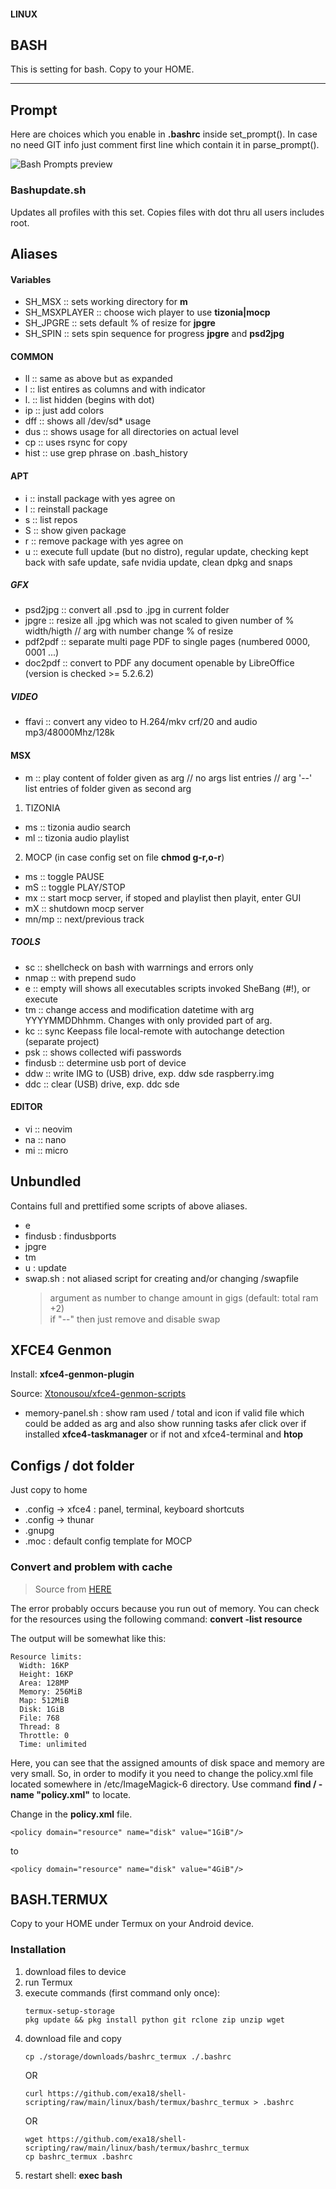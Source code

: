 #### LINUX
## BASH

This is setting for bash. Copy to your HOME.

---

## Prompt

Here are choices which you enable in **.bashrc** inside set_prompt().
In case no need GIT info just comment first line which contain it in parse_prompt().

![Bash Prompts preview](bash_prompts.png "Bash Prompts preview")

### Bashupdate.sh

Updates all profiles with this set. Copies files with dot thru all users includes root.

## Aliases
#### Variables

- SH_MSX :: sets working directory for **m**
- SH_MSXPLAYER :: choose wich player to use **tizonia|mocp**
- SH_JPGRE :: sets default % of resize for **jpgre**
- SH_SPIN :: sets spin sequence for progress **jpgre** and **psd2jpg**

#### COMMON
- ll :: same as above but as expanded
- l :: list entires as columns and with indicator
- l. :: list hidden (begins with dot)
- ip :: just add colors
- dff :: shows all /dev/sd* usage
- dus :: shows usage for all directories on actual level
- cp :: uses rsync for copy
- hist :: use grep phrase on .bash_history

#### APT
- i :: install package with yes agree on
- I :: reinstall package
- s :: list repos
- S :: show given package
- r :: remove package with yes agree on
- u :: execute full update (but no distro), regular update, checking kept back with safe update, safe nvidia update, clean dpkg and snaps

##### GFX
- psd2jpg :: convert all .psd to .jpg in current folder
- jpgre :: resize all .jpg which was not scaled to given number of % width/higth // arg with number change % of resize
- pdf2pdf :: separate multi page PDF to single pages (numbered 0000, 0001 ...)
- doc2pdf :: convert to PDF any document openable by LibreOffice (version is checked >= 5.2.6.2)

##### VIDEO
- ffavi :: convert any video to H.264/mkv crf/20 and audio mp3/48000Mhz/128k

#### MSX
- m :: play content of folder given as arg // no args list entries // arg '--' list entries of folder given as second arg
1. TIZONIA
- ms :: tizonia audio search
- ml :: tizonia audio playlist
2. MOCP (in case config set on file **chmod g-r,o-r**)
- ms :: toggle PAUSE
- mS :: toggle PLAY/STOP
- mx :: start mocp server, if stoped and playlist then playit, enter GUI
- mX :: shutdown mocp server
- mn/mp :: next/previous track

##### TOOLS
- sc :: shellcheck on bash with warrnings and errors only
- nmap :: with prepend sudo
- e :: empty will shows all executables scripts invoked SheBang (#!), or execute
- tm :: change access and modification datetime with arg YYYYMMDDhhmm. Changes with only provided part of arg.
- kc :: sync Keepass file local-remote with autochange detection (separate project)
- psk :: shows collected wifi passwords
- findusb :: determine usb port of device
- ddw :: write IMG to (USB) drive, exp. ddw sde raspberry.img
- ddc :: clear (USB) drive, exp. ddc sde

#### EDITOR
- vi :: neovim
- na :: nano
- mi :: micro

## Unbundled
Contains full and prettified some scripts of above aliases.
- e
- findusb : findusbports
- jpgre
- tm
- u : update
- swap.sh : not aliased script for creating and/or changing /swapfile
  > argument as number to change amount in gigs (default: total ram +2) \
  > if "--" then just remove and disable swap

## XFCE4 Genmon
Install: **xfce4-genmon-plugin**

Source: [Xtonousou/xfce4-genmon-scripts](https://github.com/xtonousou/xfce4-genmon-scripts/blob/master/memory-panel.sh)
- memory-panel.sh : show ram used / total and icon if valid file which could be added as arg
  and also show running tasks afer click over if installed **xfce4-taskmanager** or if not and xfce4-terminal and **htop**

## Configs / dot folder
Just copy to home
- .config -> xfce4 : panel, terminal, keyboard shortcuts
- .config -> thunar
- .gnupg
- .moc : default config template for MOCP

### Convert and problem with cache
> Source from [HERE](https://stackoverflow.com/questions/31407010/cache-resources-exhausted-imagemagick#62512452)

The error probably occurs because you run out of memory. You can check for the resources using the following command:
**convert -list resource**

The output will be somewhat like this:
```
Resource limits:
  Width: 16KP   
  Height: 16KP   
  Area: 128MP   
  Memory: 256MiB   
  Map: 512MiB   
  Disk: 1GiB   
  File: 768   
  Thread: 8   
  Throttle: 0   
  Time: unlimited
```
Here, you can see that the assigned amounts of disk space and memory are very small. So, in order to modify it you need to change the policy.xml file located somewhere in /etc/ImageMagick-6 directory. Use command **find / -name "policy.xml"** to locate.

Change in the **policy.xml** file.
```
<policy domain="resource" name="disk" value="1GiB"/>
```
to
```
<policy domain="resource" name="disk" value="4GiB"/>
```

## BASH.TERMUX
Copy to your HOME under Termux on your Android device.

### Installation

1. download files to device
2. run Termux
3. execute commands (first command only once):
    ```
    termux-setup-storage
    pkg update && pkg install python git rclone zip unzip wget
    ```
4. download file and copy
    ```
    cp ./storage/downloads/bashrc_termux ./.bashrc
    ```
    OR
    ```
    curl https://github.com/exa18/shell-scripting/raw/main/linux/bash/termux/bashrc_termux > .bashrc
    ```
    OR
    ```
    wget https://github.com/exa18/shell-scripting/raw/main/linux/bash/termux/bashrc_termux
    cp bashrc_termux .bashrc
    ``` 
5. restart shell: **exec bash**
